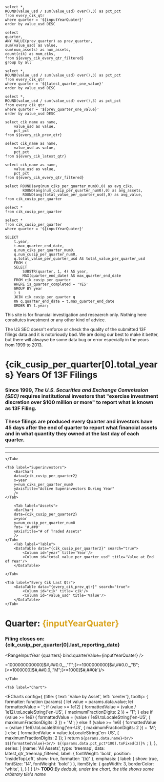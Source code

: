 ```every_cik_every_qtr_filtered
select *,
ROUND(value_usd / sum(value_usd) over(),3) as pct_pct
from every_cik_qtr
where quarter = '${inputYearQuater}'
order by value_usd DESC
```
```summary_filtered
select 
quarter,
ANY_VALUE(prev_quarter) as prev_quarter,
sum(value_usd) as value,
sum(num_assets) as num_assets,
count(cik) as num_ciks,
from ${every_cik_every_qtr_filtered}
group by all
```


```every_cik_latest_qtr
select *,
ROUND(value_usd / sum(value_usd) over(),3) as pct_pct
from every_cik_qtr
where quarter = '${latest_quarter_one_value}'
order by value_usd DESC
```


```every_cik_prev_qtr
select *,
ROUND(value_usd / sum(value_usd) over(),3) as pct_pct
from every_cik_qtr
where quarter = '${prev_quarter_one_value}'
order by value_usd DESC
```

```prev_qtr_treemap
select cik_name as name,
    value_usd as value, 
    pct_pct
from ${every_cik_prev_qtr}
```

```latest_qtr_treemap
select cik_name as name,
    value_usd as value,
    pct_pct
from ${every_cik_latest_qtr}
```

```latest_qtr_treemap_filtered
select cik_name as name,
    value_usd as value,
    pct_pct
from ${every_cik_every_qtr_filtered}
```

```avg
select ROUND(avg(num_ciks_per_quarter_num0),0) as avg_ciks,
        ROUND(avg(num_cusip_per_quarter_num0),0) as avg_assets,
        ROUND(avg(total_value_per_quarter_usd),0) as avg_value,
from cik_cusip_per_quarter
```


```cik_cusip_per_quarter
select *
from cik_cusip_per_quarter
```

```cik_cusip_per_quarter_filtered
select *
from cik_cusip_per_quarter
where quarter = '${inputYearQuater}'
```

```cik_cusip_per_quarter2
SELECT
    t.year,
    t.max_quarter_end_date,
    q.num_ciks_per_quarter_num0,
    q.num_cusip_per_quarter_num0, 
    q.total_value_per_quarter_usd AS total_value_per_quarter_usd
    FROM (
    SELECT 
        SUBSTR(quarter, 1, 4) AS year,
        MAX(quarter_end_date) AS max_quarter_end_date
    FROM cik_cusip_per_quarter
    WHERE is_quarter_completed = 'YES'
    GROUP BY year
    ) t
    JOIN cik_cusip_per_quarter q 
    ON q.quarter_end_date = t.max_quarter_end_date
    ORDER BY t.year;
```


<script>

const latest_quarter = cik_cusip_per_quarter[0]
const prev_quarter = cik_cusip_per_quarter[1]
const prev_prev_quarter = cik_cusip_per_quarter[2]
// const total_years = cik_cusip_per_quarter.map(q => q.total_years)[0]
const total_quarters = cik_cusip_per_quarter.map(q => q.total_quarters)[0]
const total_ciks = cik_cusip_per_quarter.map(q => q.total_ciks)[0]
const latest_quarter_one_value = cik_cusip_per_quarter.map(q => q.quarter)[0]

$: prev_quarter_one_value = every_cik_every_qtr_filtered.map(item => item.prev_quarter)[0]


const prev_prev_quarter_one_value = cik_cusip_per_quarter.map(q => q.quarter)[2]
const current_year_one_value = cik_cusip_per_quarter.map(q => q.quarter.slice(0, 4))[0]

let quarters = cik_cusip_per_quarter.map(item => (item.quarter)).reverse();
$: inputYearQuater = quarters[quarters.length -1];

let min = '1999Q1'
let max = latest_quarter_one_value
function dynamicFormat(value) {
    if (value >= 1000000000000) {
        return (value / 1000000000000).toFixed(1) + 'T';
    } else if (value >= 1000000000){
        return (value / 1000000000).toFixed(1) + 'B';
    } else if (value >= 1000000) {
        return (value / 1000000).toFixed(1) + 'M'; 
    } else {
        return value.toLocaleString();
    }
}

</script>

<!-- {JSON.stringify((Object.keys(data, null, 2)))} -->

<Modal title="Data Quality Warning and Site's Purpose" buttonText='Open Modal'> 

This site is for financial investigation and reseaerch only. Nothing here consitutes investment  or any other kind of advice.

The US SEC doesn't enforce or check the quality of the submitted 13F filings data and it is notoriously
bad. We are doing our best to make it better, but there will alwayse be some data bug or error especially 
in the years from 1999 to 2013. 

</Modal>

# **{cik_cusip_per_quarter[0].total_years}** Years Of 13F Filings
### Since 1999, *The U.S. Securities and Exchange Commission (SEC)* requires institutional investors that **"exercise investment discretion over $100 million or more"** to report what is known as **13F Filing**. <br>
### These filings are produced every **Quarter** and investors have **45 days** after the end of quarter to report what financial assets and in what quantity they owned at the last day of each quarter. 
<hr>

<!-- **TODO**:*I could add a collapsible content here to give user an option to use a slider to
interact and filter on other quarters and see the same cards (BigValue) with their dynamically
changing data* -->



<BigValue
    data={cik_cusip_per_quarter}
    title="All Superinvestors"
    value=total_ciks_num0
/>

<BigValue
    data={cik_cusip_per_quarter}
    title="Reported Years"
    value=total_years
/>

<BigValue
    data={cik_cusip_per_quarter}
    title="Traded Assets"
    value=total_cusip_num0
/>



<!-- **TODO**:*correct the tooltip formatting for Line Chart for Value, Assets. Now it shows data in Billions and 
it needs to be Trillions* -->

<hr>

<Tabs>
    <Tab label="Value">
        <AreaChart 
            data={cik_cusip_per_quarter2}
            x=year 
            y=total_value_per_quarter_usd
            yAxisTitle="Value end of Year"
            sort=asc
        />

    </Tab>

    <Tab label="Superinvestors">
        <BarChart 
        data={cik_cusip_per_quarter2}
        x=year 
        y=num_ciks_per_quarter_num0
        yAxisTitle="Active Superinvestors During Year"
        />
    </Tab>

        <Tab label="Assets">
        <BarChart 
        data={cik_cusip_per_quarter2}
        x=year 
        y=num_cusip_per_quarter_num0
        fmt= '#,##0'
        yAxisTitle="# of Traded Assets"
        />
    </Tab>
        <Tab label="Table">
        <DataTable data="{cik_cusip_per_quarter2}" search="true">
            <Column id="year" title='Year'/>
            <Column id="total_value_per_quarter_usd" title='Value at End of Year'/>
        </DataTable>

    </Tab>

    <Tab label="Every Cik Last Qtr">
        <DataTable data="{every_cik_prev_qtr}" search="true">
            <Column id="cik" title='cik'/>
            <Column id="value_usd" title='Value'/>
        </DataTable>
    </Tab>

</Tabs>




<!-- # There has been **<Value data={max_qtr} column=num_ciks/>** superinvestors <br> between **1999** and **<Value data={max_qtr} column=max_year/>**  -->



# Quarter: <span style="color: goldenrod;">{inputYearQuater}</span>
### Filing closes on: **{cik_cusip_per_quarter[0].last_reporting_date}**
<!-- **TODO**:*Fix the code for the last reporting date/reporting closed date* -->

<RangeInputYear {quarters} bind:quarterValue={inputYearQuater} />

<BigValue
    data={every_cik_every_qtr_filtered}
    title="Total Value"
    value=total_value_quarter_all_cik_usd  
    fmt='$#,##0.0,,,,"T"' 
    comparison=prc_change_total_value_pct
    comparisonTitle="Over {prev_quarter_one_value}"
/>


<BigValue
    data={every_cik_every_qtr_filtered}
    title="# of Superinvestors"
    value=total_num_cik_per_quarter_num0  
    fmt='#,##0'  
    comparison=prc_change_total_num_cik_pct
    comparisonTitle="Over {prev_quarter_one_value}"
/>


<BigValue
    data={every_cik_every_qtr_filtered}
    title="# of Assets"
    value=total_assets_per_quarter_num0  
    fmt='#,##0'  
    comparison=prc_change_total_num_assets_pct
    comparisonTitle="Over {prev_quarter_one_value}"
/>
    <!-- comparison=prc_change_cik
    comparisonTitle="% Over {prev_quarter_one_value}" -->

<!-- **TODO**:*Formatting of values in the table is not dynamic - needs correction*
**TODO**:*The search box is not synchronised with the slider. When inputting search term and 
selecting values on slider the results ignore the search term*  -->


<Tabs>
    <Tab label="Table">
        <DataTable data="{every_cik_every_qtr_filtered}" link="cik" search="true">
            <Column id="cik_name" title='Superinvestor'/>
            <Column id="num_assets" title='# Assets'/>
            <Column id="value_usd" title='Value($)' fmt={'[>=1000000000000]$#,##0.0,,,,"T";[>=1000000000]$#,##0.0,,,"B";[>=1000000]$#,##0.0,,"M";[>=1000]$#,##0k'}/>
            <Column id="pct_pct" title='% of All'/>
        </DataTable>

    </Tab>

    <Tab label="Chart">

<ECharts config={
    {title: {
            text: 'Value by Asset',
            left: 'center'},
        tooltip: {
        formatter: function (params) {
                    let value = params.data.value;
                    let formattedValue = '';
                    if (value >= 1e12) {
                        formattedValue = (value / 1e12).toLocaleString('en-US', { maximumFractionDigits: 2 }) + 'T';
                    } else if (value >= 1e9) {
                        formattedValue = (value / 1e9).toLocaleString('en-US', { maximumFractionDigits: 2 }) + 'M';
                    } else if (value >= 1e6) {
                        formattedValue = (value / 1e6).toLocaleString('en-US', { maximumFractionDigits: 2 }) + 'M';
                    } else {
                        formattedValue = value.toLocaleString('en-US', { maximumFractionDigits: 2 });
                    }
                    return `${params.data.name}<br/>
                    $${formattedValue}<br/>
                    ${(params.data.pct_pct*100).toFixed(2)}% `;
                },
    },
        series: [
        {name: 'All Assets',
            type: 'treemap',
            data: latest_qtr_treemap_filtered,
            label: {
                fontWeight: 'bold',
            position: 'insideTopLeft',
            show: true,
            formatter: '{b}'
            },
            emphasis: {
                label: {
                    show: true,
                    fontSize: '14',
                    fontWeight: 'bold'
                }
            },
            itemStyle: {
                gapWidth: 3,
                borderColor: 'white',
            },
        }
        ]
    }
}/>
**TODO**:*By dedault, under the chart, the title shows some arbitrary tile's name*
    </Tab>

</Tabs>




































<!-- <ScatterPlot 
    data={cik_cusip_per_quarter} 
    y=num_cusip_per_quarter_num0 
    x=total_value_per_quarter_usd
    xAxisTitle="total_value_per_quarter_usd" 
    yAxisTitle="num_cusip_per_quarter_num0" 
/> -->





